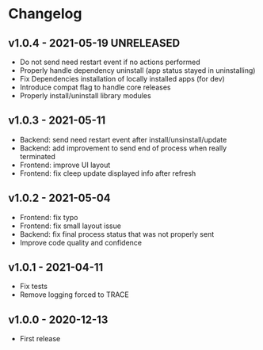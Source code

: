 # Changelog

## v1.0.4 - 2021-05-19 UNRELEASED

* Do not send need restart event if no actions performed
* Properly handle dependency uninstall (app status stayed in uninstalling)
* Fix Dependencies installation of locally installed apps (for dev)
* Introduce compat flag to handle core releases
* Properly install/uninstall library modules

## v1.0.3 - 2021-05-11

* Backend: send need restart event after install/unsinstall/update
* Backend: add improvement to send end of process when really terminated
* Frontend: improve UI layout
* Frontend: fix cleep update displayed info after refresh

## v1.0.2 - 2021-05-04

* Frontend: fix typo
* Frontend: fix small layout issue
* Backend: fix final process status that was not properly sent
* Improve code quality and confidence

## v1.0.1 - 2021-04-11

* Fix tests
* Remove logging forced to TRACE

## v1.0.0 - 2020-12-13

* First release

